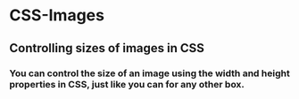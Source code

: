 # CSS-Images
## Controlling sizes of images in CSS
### You can control the size of an image using the width and height properties in CSS, just like you can for any other box. 

